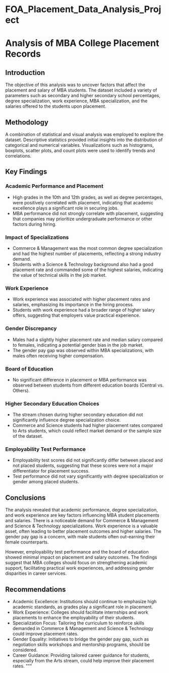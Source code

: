 # FOA_Placement_Data_Analysis_Project
 
# Analysis of MBA College Placement Records

## Introduction
The objective of this analysis was to uncover factors that affect the placement and salary of MBA students. The dataset included a variety of parameters such as secondary and higher secondary school percentages, degree specialization, work experience, MBA specialization, and the salaries offered to the students upon placement.

## Methodology
A combination of statistical and visual analysis was employed to explore the dataset. Descriptive statistics provided initial insights into the distribution of categorical and numerical variables. Visualizations such as histograms, boxplots, scatter plots, and count plots were used to identify trends and correlations.

## Key Findings
### Academic Performance and Placement
- High grades in the 10th and 12th grades, as well as degree percentages, were positively correlated with placement, indicating that academic excellence plays a significant role in securing jobs.
- MBA performance did not strongly correlate with placement, suggesting that companies may prioritize undergraduate performance or other factors during hiring.

### Impact of Specializations
- Commerce & Management was the most common degree specialization and had the highest number of placements, reflecting a strong industry demand.
- Students with a Science & Technology background also had a good placement rate and commanded some of the highest salaries, indicating the value of technical skills in the job market.

### Work Experience
- Work experience was associated with higher placement rates and salaries, emphasizing its importance in the hiring process.
- Students with work experience had a broader range of higher salary offers, suggesting that employers value practical experience.

### Gender Discrepancy
- Males had a slightly higher placement rate and median salary compared to females, indicating a potential gender bias in the job market.
- The gender pay gap was observed within MBA specializations, with males often receiving higher compensation.

### Board of Education
- No significant difference in placement or MBA performance was observed between students from different education boards (Central vs. Others).

### Higher Secondary Education Choices
- The stream chosen during higher secondary education did not significantly influence degree specialization choice.
- Commerce and Science students had higher placement rates compared to Arts students, which could reflect market demand or the sample size of the dataset.

### Employability Test Performance
- Employability test scores did not significantly differ between placed and not placed students, suggesting that these scores were not a major differentiator for placement success.
- Test performance did not vary significantly with degree specialization or gender among placed students.

## Conclusions
The analysis revealed that academic performance, degree specialization, and work experience are key factors influencing MBA student placements and salaries. There is a noticeable demand for Commerce & Management and Science & Technology specializations. Work experience is a valuable asset, often leading to better placement outcomes and higher salaries. The gender pay gap is a concern, with male students often out-earning their female counterparts.

However, employability test performance and the board of education showed minimal impact on placement and salary outcomes. The findings suggest that MBA colleges should focus on strengthening academic support, facilitating practical work experiences, and addressing gender disparities in career services.

## Recommendations
- Academic Excellence: Institutions should continue to emphasize high academic standards, as grades play a significant role in placement.
- Work Experience: Colleges should facilitate internships and work placements to enhance the employability of their students.
- Specialization Focus: Tailoring the curriculum to reinforce skills demanded in Commerce & Management and Science & Technology could improve placement rates.
- Gender Equality: Initiatives to bridge the gender pay gap, such as negotiation skills workshops and mentorship programs, should be considered.
- Career Guidance: Providing tailored career guidance for students, especially from the Arts stream, could help improve their placement rates.
"""
